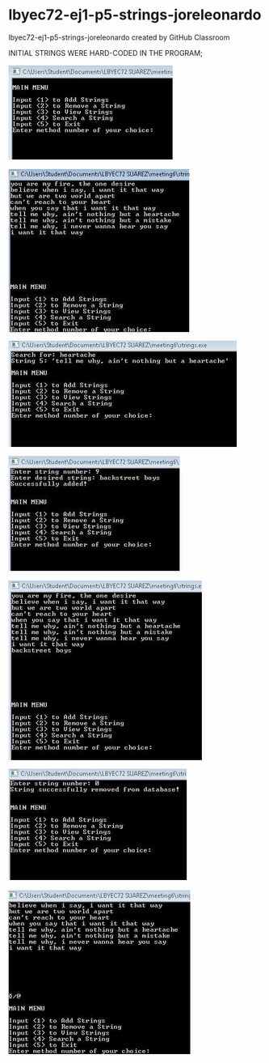 # lbyec72-ej1-p5-strings-joreleonardo
lbyec72-ej1-p5-strings-joreleonardo created by GitHub Classroom

INITIAL STRINGS WERE HARD-CODED IN THE PROGRAM;

![](Capture1.JPG)

![](Capture2.JPG)

![](Capture3.JPG)

![](Capture4.JPG)

![](Capture5.JPG)

![](Capture6.JPG)

![](Capture7.JPG)
